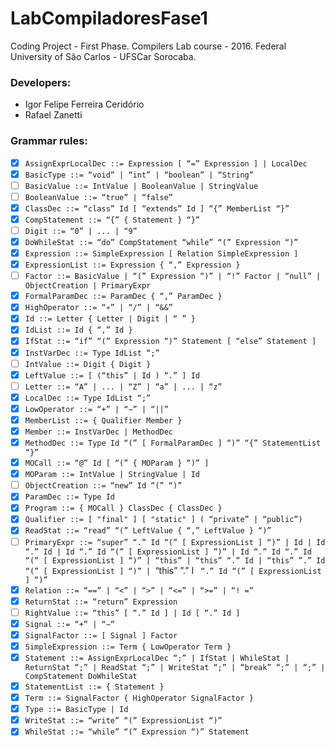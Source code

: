 # LabCompiladoresFase1
Coding Project - First Phase. Compilers Lab course - 2016. Federal University of São Carlos - UFSCar Sorocaba.

### Developers: 

- Igor Felipe Ferreira Ceridório
- Rafael Zanetti

### Grammar rules:

- [x] ```AssignExprLocalDec ::= Expression [ “=” Expression ] | LocalDec```
- [x] ```BasicType ::= “void” | “int” | “boolean” | “String”```
- [ ] ```BasicValue ::= IntValue | BooleanValue | StringValue```
- [ ] ```BooleanValue ::= “true” | “false”```
- [x] ```ClassDec ::= “class” Id [ “extends” Id ] “{” MemberList “}”```
- [x] ```CompStatement ::= “{” { Statement } “}”```
- [ ] ```Digit ::= “0” | ... | “9”```
- [x] ```DoWhileStat ::= “do” CompStatement “while” “(” Expression “)”```
- [x] ```Expression ::= SimpleExpression [ Relation SimpleExpression ]```
- [x] ```ExpressionList ::= Expression { “,” Expression }```
- [ ] ```Factor ::= BasicValue | “(” Expression “)” | “!” Factor | “null” | ObjectCreation | PrimaryExpr```
- [x] ```FormalParamDec ::= ParamDec { “,” ParamDec }```
- [x] ```HighOperator ::= “∗” | “/” | “&&”```
- [x] ```Id ::= Letter { Letter | Digit | “ ” }```
- [x] ```IdList ::= Id { “,” Id }```
- [x] ```IfStat ::= “if” “(” Expression “)” Statement [ “else” Statement ]```
- [x] ```InstVarDec ::= Type IdList “;”```
- [ ] ```IntValue ::= Digit { Digit }```
- [x] ```LeftValue ::= [ (“this” | Id ) “.” ] Id```
- [ ] ```Letter ::= “A” | ... | “Z” | “a” | ... | “z”```
- [x] ```LocalDec ::= Type IdList “;”```
- [x] ```LowOperator ::= “+” | “−” | “||”```
- [x] ```MemberList ::= { Qualifier Member }```
- [x] ```Member ::= InstVarDec | MethodDec```
- [x] ```MethodDec ::= Type Id “(” [ FormalParamDec ] “)” “{” StatementList “}”```
- [x] ```MOCall ::= “@” Id [ “(” { MOParam } “)” ]```
- [x] ```MOParam ::= IntValue | StringValue | Id```
- [ ] ```ObjectCreation ::= “new” Id “(” “)”```
- [x] ```ParamDec ::= Type Id```
- [x] ```Program ::= { MOCall } ClassDec { ClassDec }```
- [x] ```Qualifier ::= [ "final" ] [ "static" ] ( “private” | “public”)```
- [x] ```ReadStat ::= “read” “(” LeftValue { “,” LeftValue } “)”```
- [ ] ```PrimaryExpr ::= “super” “.” Id “(” [ ExpressionList ] “)” | Id | Id “.” Id | Id “.” Id “(” [ ExpressionList ] ”)” | Id “.” Id “.” Id “(” [ ExpressionList ] “)” | “this” | “this” “.” Id | “this” ”.” Id “(” [ ExpressionList ] “)” | ```“this” ”.” I ``` “.” Id “(” [ ExpressionList ] “)”```
- [x] ```Relation ::= “==” | “<” | “>” | “<=” | “>=” | “! =”```
- [x] ```ReturnStat ::= “return” Expression```
- [ ] ```RightValue ::= “this” [ “.” Id ] | Id [ “.” Id ]```
- [x] ```Signal ::= “+” | “−”```
- [x] ```SignalFactor ::= [ Signal ] Factor```
- [x] ```SimpleExpression ::= Term { LowOperator Term }```
- [x] ```Statement ::= AssignExprLocalDec “;” | IfStat | WhileStat | ReturnStat “;” | ReadStat “;” | WriteStat “;” | “break” “;” | “;” | CompStatement DoWhileStat```
- [x] ```StatementList ::= { Statement }```
- [x] ```Term ::= SignalFactor { HighOperator SignalFactor }```
- [x] ```Type ::= BasicType | Id```
- [x] ```WriteStat ::= “write” “(” ExpressionList “)”```
- [x] ```WhileStat ::= “while” “(” Expression “)” Statement```
